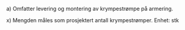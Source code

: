 a) Omfatter levering og montering av krympestrømpe på armering.

x) Mengden måles som prosjektert antall krympestrømper. Enhet: stk

